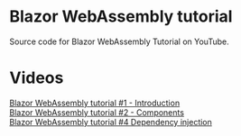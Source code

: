 # Blazor WebAssembly tutorial 
Source code for Blazor WebAssembly Tutorial on YouTube.

# Videos
[Blazor WebAssembly tutorial #1 - Introduction](https://www.youtube.com/watch?v=36KMKeDDdiE)
<br/>
[Blazor WebAssembly tutorial #2 - Components](https://youtu.be/coCm1ME-1A8)
<br/>
[Blazor WebAssembly tutorial #4   Dependency injection](https://youtu.be/mzaE2IPHseg)
